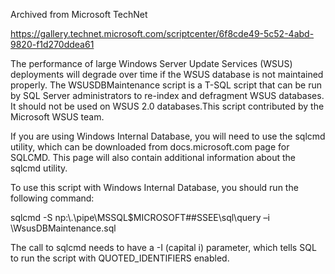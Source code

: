 Archived from Microsoft TechNet

https://gallery.technet.microsoft.com/scriptcenter/6f8cde49-5c52-4abd-9820-f1d270ddea61

The performance of large Windows Server Update Services (WSUS) deployments will
degrade over time if the WSUS database is not maintained properly. The 
WSUSDBMaintenance script is a T-SQL script that can be run by SQL Server 
administrators to re-index and defragment WSUS databases. It should not be used 
on WSUS 2.0 databases.This script contributed by the Microsoft WSUS team.

If you are using Windows Internal Database, you will need to use the sqlcmd 
utility, which can be downloaded from docs.microsoft.com page for SQLCMD. This 
page will also contain additional information about the sqlcmd utility.

To use this script with Windows Internal Database, you should run the following 
command:

sqlcmd -S np:\\.\pipe\MSSQL$MICROSOFT##SSEE\sql\query –i <scriptLocation>\WsusDBMaintenance.sql

The call to sqlcmd needs to have a -I (capital i) parameter, which tells SQL to
run the script with QUOTED_IDENTIFIERS enabled.
